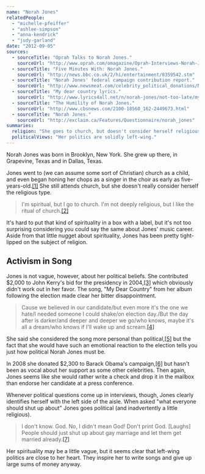 ```yaml
---
name: "Norah Jones"
relatedPeople:
  - "michelle-pfeiffer"
  - "ashlee-simpson"
  - "anna-kendrick"
  - "judy-garland"
date: "2012-09-05"
sources:
  - sourceTitle: "Oprah Talks to Norah Jones."
    sourceUrl: "http://www.oprah.com/omagazine/Oprah-Interviews-Norah-Jones"
  - sourceTitle: "Five Minutes With: Norah Jones."
    sourceUrl: "http://news.bbc.co.uk/2/hi/entertainment/8359542.stm"
  - sourceTitle: "Norah Jones' federal campaign contribution report."
    sourceUrl: "http://www.newsmeat.com/celebrity_political_donations/Norah_Jones.php"
  - sourceTitle: "My dear country lyrics."
    sourceUrl: "http://www.lyrics4all.net/n/norah-jones/not-too-late/my-dear-country.html"
  - sourceTitle: "The Humility of Norah Jones."
    sourceUrl: "http://www.cbsnews.com/2100-18560_162-2449673.html"
  - sourceTitle: "Norah Jones."
    sourceUrl: "http://exclaim.ca/Features/Questionnaire/norah_jones"
summaries:
  religion: "She goes to church, but doesn't consider herself religious."
  politicalViews: "Her politics are solidly left-wing."
---
```


Norah Jones was born in Brooklyn, New York. She grew up there, in Grapevine, Texas and in Dallas, Texas.

Jones went to (we can assume some sort of Christian) church as a child, and even began honing her chops as a singer in the choir as early as five-years-old.<a class="source-citation" href="#http%3A%2F%2Fwww.oprah.com%2Fomagazine%2FOprah-Interviews-Norah-Jones" title="Oprah Talks to Norah Jones.">[1]</a> She still attends church, but she doesn't really consider herself the religious type.

>I'm spiritual, but I go to church. I'm not deeply religious, but I like the ritual of church.<a class="source-citation" href="#http%3A%2F%2Fnews.bbc.co.uk%2F2%2Fhi%2Fentertainment%2F8359542.stm" title="Five Minutes With: Norah Jones.">[2]</a>

It's hard to put that kind of spirituality in a box with a label, but it's not too surprising considering you could say the same about Jones' music career. Aside from that little nugget about spirituality, Jones has been pretty tight-lipped on the subject of religion.


## Activism in Song

Jones is not vague, however, about her political beliefs. She contributed $2,000 to John Kerry's bid for the presidency in 2004,<a class="source-citation" href="#http%3A%2F%2Fwww.newsmeat.com%2Fcelebrity_political_donations%2FNorah_Jones.php" title="Norah Jones&apos; federal campaign contribution report.">[3]</a> which obviously didn't work out in her favor. The song, "My Dear Country" from her album following the election made clear her bitter disappointment.

>Cause we believed in our candidate/but even more it's the one we hate/I needed someone I could shake/on election day./But the day after is darker/and deeper and deeper we go/who knows, maybe it's all a dream/who knows if I'll wake up and scream.<a class="source-citation" href="#http%3A%2F%2Fwww.lyrics4all.net%2Fn%2Fnorah-jones%2Fnot-too-late%2Fmy-dear-country.html" title="My dear country lyrics.">[4]</a>

She said she considered the song more personal than political,<a class="source-citation" href="#http%3A%2F%2Fwww.cbsnews.com%2F2100-18560_162-2449673.html" title="The Humility of Norah Jones.">[5]</a> but the fact that she would have such an emotional reaction to the election tells you just how political Norah Jones must be.

In 2008 she donated $2,300 to Barack Obama's campaign,<a class="source-citation" href="#http%3A%2F%2Fwww.newsmeat.com%2Fcelebrity_political_donations%2FNorah_Jones.php" title="Norah Jones&apos; federal campaign contribution report.">[6]</a> but hasn't been as vocal about her support as some other celebrities. Then again, Jones seems like she would rather write a check and drop it in the mailbox than endorse her candidate at a press conference.

Whenever political questions come up in interviews, though, Jones clearly identifies herself with the left side of the aisle. When asked "what everyone should shut up about" Jones goes political (and inadvertently a little religious).

>I don't know. God. No, I didn't mean God! Don't print God. [Laughs] People should just shut up about gay marriage and let them get married already.<a class="source-citation" href="#http%3A%2F%2Fexclaim.ca%2FFeatures%2FQuestionnaire%2Fnorah_jones" title="Norah Jones.">[7]</a>

Her spirituality may be a little vague, but it seems clear that left-wing politics are close to her heart. They inspire her to write songs and give up large sums of money anyway.